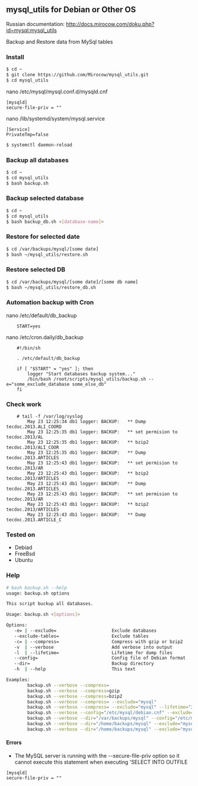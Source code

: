 ## mysql_utils for Debian or Other OS

Russian documentation: http://docs.mirocow.com/doku.php?id=mysql:mysql_utils

Backup and Restore data from MySql tables

### Install

```bash
$ cd ~
$ git clone https://github.com/Mirocow/mysql_utils.git
$ cd mysql_utils
```

nano /etc/mysql/mysql.conf.d/mysqld.cnf
```
[mysqld]
secure-file-priv = ""
```

nano /lib/systemd/system/mysql.service
```
[Service]
PrivateTmp=false
```

```bash
$ systemctl daemon-reload
```

### Backup all databases

```bash
$ cd ~
$ cd mysql_utils
$ bash backup.sh
```

### Backup selected database

```bash
$ cd ~
$ cd mysql_utils
$ bash backup_db.sh <[database-name]>
```

### Restore for selected date

```bash
$ cd /var/backups/mysql/[some date]
$ bash ~/mysql_utils/restore.sh
```

### Restore selected DB

```bash
$ cd /var/backups/mysql/[some date]/[some db name]
$ bash ~/mysql_utils/restore_db.sh
```

### Automation backup with Cron

nano /etc/default/db_backup
```
    START=yes
```

nano /etc/cron.daily/db_backup
```
    #!/bin/sh

    . /etc/default/db_backup

    if [ "$START" = "yes" ]; then
    	logger "Start databases backup system..."
    	/bin/bash /root/scripts/mysql_utils/backup.sh --e="some_exclude_database some_else_db"
    fi
```

### Check work

```
    # tail -f /var/log/syslog
        May 23 12:25:34 db1 logger: BACKUP:   ** Dump tecdoc.2013.ALI_COORD
        May 23 12:25:35 db1 logger: BACKUP:   ** set permision to tecdoc.2013/AL
        May 23 12:25:35 db1 logger: BACKUP:   ** bzip2 tecdoc.2013/ALI_COOR
        May 23 12:25:35 db1 logger: BACKUP:   ** Dump tecdoc.2013.ARTICLES
        May 23 12:25:43 db1 logger: BACKUP:   ** set permision to tecdoc.2013/AR
        May 23 12:25:43 db1 logger: BACKUP:   ** bzip2 tecdoc.2013/ARTICLES
        May 23 12:25:43 db1 logger: BACKUP:   ** Dump tecdoc.2013.ARTICLES_
        May 23 12:25:43 db1 logger: BACKUP:   ** set permision to tecdoc.2013/AR
        May 23 12:25:43 db1 logger: BACKUP:   ** bzip2 tecdoc.2013/ARTICLES
        May 23 12:25:43 db1 logger: BACKUP:   ** Dump tecdoc.2013.ARTICLE_C
```

### Tested on

* Debiad
* FreeBsd
* Ubuntu

### Help

``` sh
# bash backup.sh --help
usage: backup.sh options

This script buckup all databases.

Usage: backup.sh <[options]>

Options:
   -e= | --exclude=                     Exclude databases
   --exclude-tables=                    Exclude tables
   -c= | --compress=                    Compress with gzip or bzip2
   -v  | --verbose                      Add verbose into output
   -l  | --lifetime=                    Lifetime for dump files
   --config=                            Config file of Debian format
   --dir=                               Backup directory
   -h  | --help                         This text

Examples:
        backup.sh --verbose --compress=
        backup.sh --verbose --compress=gzip
        backup.sh --verbose --compress=bzip2
        backup.sh --verbose --compress= --exclude="mysql"
        backup.sh --verbose --compress= --exclude="mysql" --lifetime="3 day ago"
        backup.sh --verbose --config="/etc/mysql/debian.cnf" --exclude="mysql" --lifetime="1 day ago"
        backup.sh --verbose --dir="/var/backups/mysql" --config="/etc/mysql/debian.cnf" --exclude="mysql" --lifetime="1 day ago"
        backup.sh --verbose --dir="/home/backups/mysql" --exclude="mysql" --lifetime="1 day ago"
        backup.sh --verbose --dir="/home/backups/mysql" --exclude="mysql" --exclude-tables="tbl_template" --lifetime="1 day ago"
```

#### Errors

* The MySQL server is running with the --secure-file-priv option so it cannot execute this statement when executing 'SELECT INTO OUTFILE
```
[mysqld]
secure-file-priv = ""
```